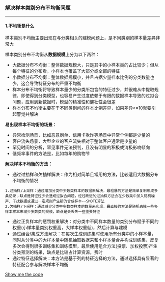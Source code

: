 ### 解决样本类别分布不均衡问题
---

#### 1.不均衡是什么
样本类别不均衡主要出现在与分类相关的建模问题上，是不同类别的样本量差异非常大

样本类别分布不均衡从**数据规模**上分为以下两种：
- 大数据分布不均衡：整体数据规模大，只是其中的小样本类的占比较少；但从每个特征的分布看，小样本也覆盖了大部分或全部的特征
- 小数据分布不均衡：整体数据规模小，并且占据少量样本比例的分类数量也少，这会导致特征分布的严重不均衡
- 样本分布不均衡将导致样本量少的分类所包含的特征过少，并很难从中提取规律，即使得到分类模型，也容易产生过度依赖于有限的数据样本导致的过拟合问题，应用到新数据时，模型的精准性和健壮性会很差
- 样本分布不均衡主要在于不同类别间的样本比例差异，如果差异>=10就要引起警觉并解决

**易出现样本不均衡的场景：**
- 异常检测场景，比如恶意刷单、信用卡欺诈等场景中异常个例都是少量的
- 客户流失场景，大型企业的客户流失相对于整体客户通常是少量的
- 罕见时间的分析，罕见事件无法预判，且没有明显的积极或消极影响倾向
- 低频率事件的方法是，比如每年的购物节

**解决样本不均衡的方法：**
- 通过过抽样和欠抽样解决：作为相对简单且常用的方法，比较适用大数据分布不均衡的情况
~~~~
1.过抽样/上采样：通过增加分类中少数类样本的数据来解决，最粗暴的方法是简单复制形成多条记录；缺点是特征过少会造成过拟合问题，经过改进的过抽样方法会在少数类中加入随机噪声、干扰数据或通过一定规则产生新的合成样本--SMOTE算法
2.欠抽样/下采样：通过减少分类中多数类样本的数量来实现，最直接的方法是随机去掉一些多样本样本来减少多数类的规模，缺点是会丢失一些重要特征
~~~~
- 通过正负样本的惩罚权重解决：对分类中不同样本数量的类别分布赋予不同的权重(小样本量类别权重高，大样本权重低)，然后计算与建模
- 通过组合/集成方法解决：在每次生成训练集时使用所有分类中的小样本量，同时从分类中的大样本量中随机抽取数据来和小样本量合并构成训练集，反复多次会得到很多训练集和训练模型，最后使用组合方法(投票、加权投票)产生分类预测的结果，缺点是比较占计算资源，费时
- 通过特征选择解决：本方法是基于列的特征选择的方法，通过选择具有显著的特征配合参与解决样本不均衡


[Show me the code](https://github.com/isidore-wong/MachineLearning-Algorithm/tree/master/00_DataProcessing%26FeatureEngineering)